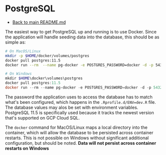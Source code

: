 # PostgreSQL

- [Back to main README.md](./README.md)

The easiest way to get PostgreSQL up and running is to use Docker. Since the application will handle seeding data into the database, this should be as simple as:

```bash
# On MacOS/Linux
mkdir -p $HOME/docker/volumes/postgres
docker pull postgres:11.5
docker run --rm  --name pg-docker -e POSTGRES_PASSWORD=docker -d -p 5432:5432 -v $HOME/docker/volumes/postgres:/var/lib/postgresql/data postgres:11.5
```

```powershell
# On Windows
mkdir $HOME\docker\volumes\postgres
docker pull postgres:11.5
docker run --rm --name pg-docker -e POSTGRES_PASSWORD=docker -d -p 5432:5432 postgres:11.5
```

The password the application uses to access the database has to match what's been configured, which happens in the `.Rprofile.d/ENV=dev.R` file. The database values may alos be set with environment variables. PostgreSQL 11.5 is specifically used because it tracks the newest version that's supported on GCP Cloud SQL.

The `docker` command for MacOS/Linux maps a local directory into the container, which will allow the database to be persisted across container restarts. This is not possible on Windows without significant additional configuration, but should be noted. **Data will not persist across container restarts on Windows**
